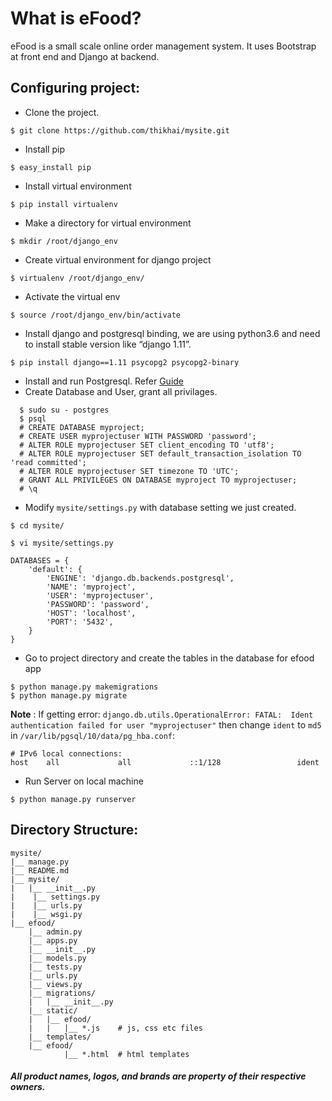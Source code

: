 # What is eFood?
eFood is a small scale online order management system.
It uses Bootstrap at front end and Django at backend.

## Configuring project:

- Clone the project.
~~~
$ git clone https://github.com/thikhai/mysite.git
~~~
- Install pip
~~~
$ easy_install pip
~~~
- Install virtual environment
~~~
$ pip install virtualenv
~~~
- Make a directory for virtual environment
~~~
$ mkdir /root/django_env
~~~
- Create virtual environment for django project
~~~
$ virtualenv /root/django_env/
~~~
- Activate the virtual env
~~~
$ source /root/django_env/bin/activate
~~~
- Install django and postgresql binding, we are using python3.6 and need to install stable version like “django 1.11”.
~~~
$ pip install django==1.11 psycopg2 psycopg2-binary
~~~
- Install and run Postgresql. Refer [Guide](https://www.postgresql.org/download/)
- Create Database and User, grant all privilages.
~~~
  $ sudo su - postgres
  $ psql
  # CREATE DATABASE myproject;
  # CREATE USER myprojectuser WITH PASSWORD 'password';
  # ALTER ROLE myprojectuser SET client_encoding TO 'utf8';
  # ALTER ROLE myprojectuser SET default_transaction_isolation TO 'read committed';
  # ALTER ROLE myprojectuser SET timezone TO 'UTC';
  # GRANT ALL PRIVILEGES ON DATABASE myproject TO myprojectuser;
  # \q
~~~
- Modify `mysite/settings.py` with database setting we just created.
~~~
$ cd mysite/

$ vi mysite/settings.py

DATABASES = {
    'default': {
        'ENGINE': 'django.db.backends.postgresql',
        'NAME': 'myproject',
        'USER': 'myprojectuser',
        'PASSWORD': 'password',
        'HOST': 'localhost',
        'PORT': '5432',
    }
}
~~~
- Go to project directory and create the tables in the database for efood app
~~~
$ python manage.py makemigrations
$ python manage.py migrate
~~~

**Note** : If getting error:
`django.db.utils.OperationalError: FATAL:  Ident authentication failed for user "myprojectuser"`
then change `ident` to `md5` in  `/var/lib/pgsql/10/data/pg_hba.conf`:

~~~
# IPv6 local connections:
host    all             all             ::1/128                 ident
~~~

- Run Server on local machine
~~~
$ python manage.py runserver
~~~

## Directory Structure:
~~~
mysite/
|__ manage.py
|__ README.md
|__ mysite/
|   |__ __init__.py
|    |__ settings.py
|    |__ urls.py
|    |__ wsgi.py
|__ efood/
    |__ admin.py
    |__ apps.py
    |__ __init__.py
    |__ models.py
    |__ tests.py
    |__ urls.py
    |__ views.py
    |__ migrations/
    |   |__ __init__.py
    |__ static/
    |   |__ efood/
    |	|   |__ *.js    # js, css etc files
    |__ templates/
	|__ efood/
            |__ *.html  # html templates

~~~

##### All product names, logos, and brands are property of their respective owners.
